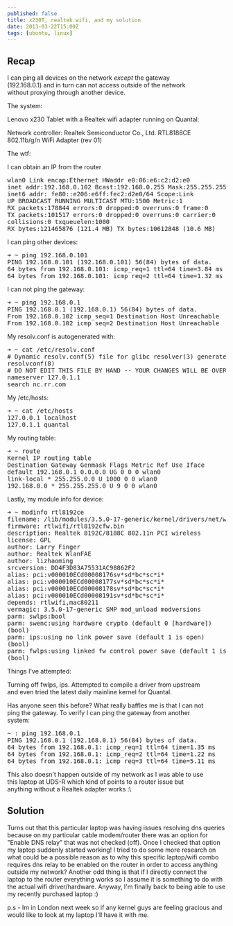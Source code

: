 ```yaml
---
published: false
title: x230T, realtek wifi, and my solution
date: 2013-03-22T15:00Z
tags: [ubuntu, linux]
---
```

<h2 id=&#34;recap&#34;>Recap</h2>
<p>I can ping all devices on the network <em>except</em> the gateway<br />
(192.168.0.1) and in turn can not access outside of the network<br />
without proxying through another device.</p>
<p>The system:</p>
<p>Lenovo x230 Tablet with a Realtek wifi adapter running on Quantal:</p>
<p>Network controller: Realtek Semiconductor Co., Ltd. RTL8188CE<br />
802.11b/g/n WiFi Adapter (rev 01)</p>
<p>The wtf:</p>
<p>I can obtain an IP from the router</p>
<pre class=&#34;prettyprint&#34;>
wlan0 Link encap:Ethernet HWaddr e0:06:e6:c2:d2:e0
inet addr:192.168.0.102 Bcast:192.168.0.255 Mask:255.255.255.0
inet6 addr: fe80::e206:e6ff:fec2:d2e0/64 Scope:Link
UP BROADCAST RUNNING MULTICAST MTU:1500 Metric:1
RX packets:178844 errors:0 dropped:0 overruns:0 frame:0
TX packets:101517 errors:0 dropped:0 overruns:0 carrier:0
collisions:0 txqueuelen:1000
RX bytes:121465876 (121.4 MB) TX bytes:10612848 (10.6 MB)
</pre>
<p>I can ping other devices:</p>
<pre class=&#34;prettyprint&#34;>
&#10140; ~ ping 192.168.0.101
PING 192.168.0.101 (192.168.0.101) 56(84) bytes of data.
64 bytes from 192.168.0.101: icmp_req=1 ttl=64 time=3.84 ms
64 bytes from 192.168.0.101: icmp_req=2 ttl=64 time=1.32 ms
</pre>
<p>I can not ping the gateway:</p>
<pre class=&#34;prettyprint&#34;>
&#10140; ~ ping 192.168.0.1
PING 192.168.0.1 (192.168.0.1) 56(84) bytes of data.
From 192.168.0.102 icmp_seq=1 Destination Host Unreachable
From 192.168.0.102 icmp_seq=2 Destination Host Unreachable
</pre>
<p>My resolv.conf is autogenerated with:</p>
<pre class=&#34;prettyprint&#34;>
&#10140; ~ cat /etc/resolv.conf
# Dynamic resolv.conf(5) file for glibc resolver(3) generated by
resolvconf(8)
# DO NOT EDIT THIS FILE BY HAND -- YOUR CHANGES WILL BE OVERWRITTEN
nameserver 127.0.1.1
search nc.rr.com
</pre>
<p>My /etc/hosts:</p>
<pre class=&#34;prettyprint&#34;>
&#10140; ~ cat /etc/hosts
127.0.0.1 localhost
127.0.1.1 quantal
</pre>
<p>My routing table:</p>
<pre class=&#34;prettyprint&#34;>
&#10140; ~ route
Kernel IP routing table
Destination Gateway Genmask Flags Metric Ref Use Iface
default 192.168.0.1 0.0.0.0 UG 0 0 0 wlan0
link-local * 255.255.0.0 U 1000 0 0 wlan0
192.168.0.0 * 255.255.255.0 U 9 0 0 wlan0
</pre>
<p>Lastly, my module info for device:</p>
<pre class=&#34;prettyprint&#34;>
&#10140; ~ modinfo rtl8192ce
filename: /lib/modules/3.5.0-17-generic/kernel/drivers/net/wireless/rtlwifi/rtl8192ce/rtl8192ce.ko
firmware: rtlwifi/rtl8192cfw.bin
description: Realtek 8192C/8188C 802.11n PCI wireless
license: GPL
author: Larry Finger <Larry.Finger@lwfinger.net>
author: Realtek WlanFAE <wlanfae@realtek.com>
author: lizhaoming <chaoming_li@realsil.com.cn>
srcversion: DD4F3D83A75531AC98862F2
alias: pci:v000010ECd00008176sv*sd*bc*sc*i*
alias: pci:v000010ECd00008177sv*sd*bc*sc*i*
alias: pci:v000010ECd00008178sv*sd*bc*sc*i*
alias: pci:v000010ECd00008191sv*sd*bc*sc*i*
depends: rtlwifi,mac80211
vermagic: 3.5.0-17-generic SMP mod_unload modversions
parm: swlps:bool
parm: swenc:using hardware crypto (default 0 [hardware])
(bool)
parm: ips:using no link power save (default 1 is open)
(bool)
parm: fwlps:using linked fw control power save (default 1 is open)
(bool)
</pre>
<p>Things I&#39;ve attempted:</p>
<p>Turning off fwlps, ips. Attempted to compile a driver from upstream<br />
and even tried the latest daily mainline kernel for Quantal.</p>
<p>Has anyone seen this before? What really baffles me is that I can not<br />
ping the gateway. To verify I can ping the gateway from another<br />
system:</p>
<pre class=&#34;prettyprint&#34;>
~ : ping 192.168.0.1
PING 192.168.0.1 (192.168.0.1) 56(84) bytes of data.
64 bytes from 192.168.0.1: icmp_req=1 ttl=64 time=1.35 ms
64 bytes from 192.168.0.1: icmp_req=2 ttl=64 time=1.22 ms
64 bytes from 192.168.0.1: icmp_req=3 ttl=64 time=5.11 ms
</pre>
<p>This also doesn&#39;t happen outside of my network as I was able to use<br />
this laptop at UDS-R which kind of points to a router issue but<br />
anything without a Realtek adapter works :\</p>
<h2 id=&#34;solution&#34;>Solution</h2>
<p>Turns out that this particular laptop was having issues resolving dns queries because on my particular cable modem/router there was an option for &#34;Enable DNS relay&#34; that was not checked (off). Once I checked that option my laptop suddenly started working! I tried to do some more research on what could be a possible reason as to why this specific laptop/wifi combo requires dns relay to be enabled on the router in order to access anything outside my network? Another odd thing is that if I directly connect the laptop to the router everything works so I assume it is something to do with the actual wifi driver/hardware. Anyway, I&#39;m finally back to being able to use my recently purchased laptop :)</p>
<p>p.s - Im in London next week so if any kernel guys are feeling gracious and would like to look at my laptop I&#39;ll have it with me.</p>
